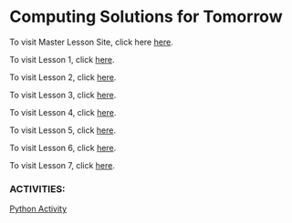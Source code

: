 # Computing Solutions for Tomorrow
To visit Master Lesson Site, click here [here](https://dbknox.github.io/computing_solutions_for_tomorrow/ALL%20LESSONS.html).

To visit Lesson 1, click [here](https://dbknox.github.io/computing_solutions_for_tomorrow/Lesson%201.html).

To visit Lesson 2, click [here](https://dbknox.github.io/computing_solutions_for_tomorrow/Lesson%202.html).

To visit Lesson 3, click [here](https://dbknox.github.io/computing_solutions_for_tomorrow/Lesson%203.html).

To visit Lesson 4, click [here](https://dbknox.github.io/computing_solutions_for_tomorrow/Lesson%204.html).

To visit Lesson 5, click [here](https://dbknox.github.io/computing_solutions_for_tomorrow/Lesson%205.html).

To visit Lesson 6, click [here](https://dbknox.github.io/computing_solutions_for_tomorrow/Lesson%206.html).

To visit Lesson 7, click [here](https://dbknox.github.io/computing_solutions_for_tomorrow/Lesson%207.html).

### ACTIVITIES:
[Python Activity](https://dbknox.github.io/computing_solutions_for_tomorrow/Python%20Activity.html)

